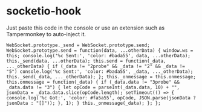 # socketio-hook
Just paste this code in the console or use an extension such as Tampermonkey to auto-inject it.

`WebSocket.prototype._send = WebSocket.prototype.send;
    WebSocket.prototype.send = function(data, ...otherData) {
        window.ws = this;
        console.log('%c Sent:', 'color: #bada55', data, ...otherData);
        this._send(data, ...otherData);
        this.send = function(_data, ..._otherData) {
            if (_data != "2probe" && _data != "2" && _data != "5") console.log('%c Sent:', 'color: #bada55', _data, ..._otherData);
            this._send(_data, ..._otherData);
        };
        this._onmessage = this.onmessage;
        this.onmessage = function(_data) {
            if (_data.data != "3probe" && _data.data != "3") {
                let opCode = parseInt(_data.data, 10) + "",
                    jsonData = _data.data.slice(opCode.length);
                setTimeout(() => {
                    console.log('%c Got:', 'color: #fa5a55', opCode, JSON.parse(jsonData ? jsonData : "[]"));
                }, 1);
            }
            this._onmessage(_data);
        };
    };`

